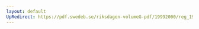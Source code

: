 ```yaml
---
layout: default
UpRedirect: https://pdf.swedeb.se/riksdagen-volumeG-pdf/19992000/reg_19992000/reg_19992000_0335.pdf
---
```


